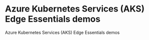 # Azure Kubernetes Services (AKS) Edge Essentials demos

Azure Kubernetes Services (AKS) Edge Essentials demos
